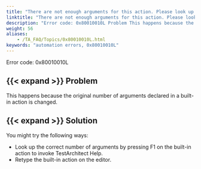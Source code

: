 ```yaml
--- 
title: "There are not enough arguments for this action. Please look up or retype the action to determine the correct number of argument(s)."
linktitle: "There are not enough arguments for this action. Please look up or retype the action to determine the correct number of argument(s)."
description: "Error code: 0x80010010L Problem This happens because the original number of arguments declared in a built-in action is changed. Solution You might try the following ways: Look up the correct number of ..."
weight: 56
aliases: 
    - /TA_FAQ/Topics/0x80010010L.html
keywords: "automation errors, 0x80010010L"
---
```


Error code: 0x80010010L

## {{< expand >}} Problem

This happens because the original number of arguments declared in a built-in action is changed.

## {{< expand >}} Solution

You might try the following ways:

-   Look up the correct number of arguments by pressing F1 on the built-in action to invoke TestArchitect Help.
-   Retype the built-in action on the editor.




